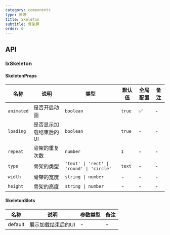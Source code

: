 ```yaml
---
category: components
type: 反馈
title: Skeleton
subtitle: 骨架屏
order: 0
---
```


## API

### IxSkeleton

#### SkeletonProps

| 名称 | 说明 | 类型  | 默认值 | 全局配置 | 备注 |
| --- | --- | --- | --- | --- | --- |
| `animated` | 是否开启动画 | `boolean` | `true` | ✅ | - |
| `loading` | 是否显示加载结束后的UI | `boolean` | `true` | - | - |
| `repeat` | 骨架的重复次数 | `number` | `1` | - | - |
| `type` | 骨架的类型 | `'text' \| 'rect' \| 'round' \| 'circle'` | `text` | - | - |
| `width` | 骨架的宽度 | `string \| number` | - | - | - |
| `height` | 骨架的高度 | `string \| number` | - | - | - |

#### SkeletonSlots

| 名称 | 说明 | 参数类型 | 备注 |
| --- | --- | --- | --- |
| default | 展示加载结束后的UI | - | - |

